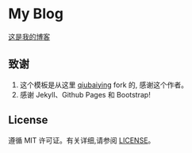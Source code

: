 # My Blog
[这是我的博客](https://mangoqiqi.github.io/)

## 致谢

1. 这个模板是从这里 [qiubaiying](http://qiubaiying.github.io) fork 的, 感谢这个作者。 
2. 感谢 Jekyll、Github Pages 和 Bootstrap!

## License

遵循 MIT 许可证。有关详细,请参阅 [LICENSE](https://github.com/mangoqiqi/mangoqiqi.github.io/blob/master/LICENSE)。

